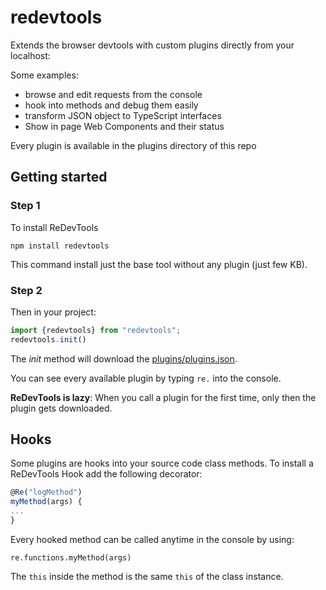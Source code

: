 # redevtools
Extends the browser devtools with custom plugins directly from your localhost:

Some examples:
- browse and edit requests from the console
- hook into methods and debug them easily
- transform JSON object to TypeScript interfaces
- Show in page Web Components and their status

Every plugin is available in the plugins directory of this repo

## Getting started

### Step 1
To install ReDevTools

```npm install redevtools```

This command install just the base tool without any plugin (just few KB). 

### Step 2
Then in your project:

```typescript
import {redevtools} from "redevtools";
redevtools.init()
```

The *init* method will download the [plugins/plugins.json](https://github.com/redevtools/redevtools/blob/main/plugins/plugins.json).

You can see every available plugin by typing `re.` into the console.

**ReDevTools is lazy**: When you call a plugin for the first time, only then the plugin gets downloaded.

## Hooks
Some plugins are hooks into your source code class methods.
To install a ReDevTools Hook add the following decorator:

```typescript
@Re("logMethod")
myMethod(args) {
...
}
```

Every hooked method can be called anytime in the console by using:

```re.functions.myMethod(args)```

The `this` inside the method is the same `this` of the class instance. 


